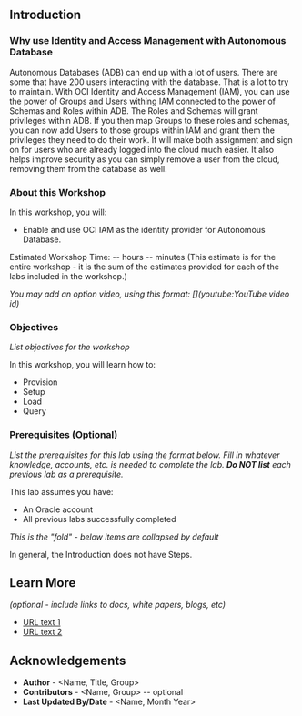 ## Introduction

### Why use Identity and Access Management with Autonomous Database

Autonomous Databases (ADB) can end up with a lot of users. There are some that have 200 users interacting with the database. That is a lot to try to maintain. With OCI Identity and Access Management (IAM), you can use the power of Groups and Users withing IAM connected to the power of Schemas and Roles within ADB. The Roles and Schemas will grant privileges within ADB. If you then map Groups to these roles and schemas, you can now add Users to those groups within IAM and grant them the privileges they need to do their work. It will make both assignment and sign on for users who are already logged into the cloud much easier. It also helps improve security as you can simply remove a user from the cloud, removing them from the database as well.

### About this Workshop

In this workshop, you will:
* Enable and use OCI IAM as the identity provider for Autonomous Database.

Estimated Workshop Time: -- hours -- minutes (This estimate is for the entire workshop - it is the sum of the estimates provided for each of the labs included in the workshop.)

*You may add an option video, using this format: [](youtube:YouTube video id)*

  [](youtube:zNKxJjkq0Pw)

### Objectives

*List objectives for the workshop*

In this workshop, you will learn how to:
* Provision
* Setup
* Load
* Query

### Prerequisites (Optional)

*List the prerequisites for this lab using the format below. Fill in whatever knowledge, accounts, etc. is needed to complete the lab. **Do NOT list** each previous lab as a prerequisite.*

This lab assumes you have:
* An Oracle account
* All previous labs successfully completed

*This is the "fold" - below items are collapsed by default*

In general, the Introduction does not have Steps.

## Learn More

*(optional - include links to docs, white papers, blogs, etc)*

* [URL text 1](http://docs.oracle.com)
* [URL text 2](http://docs.oracle.com)

## Acknowledgements
* **Author** - <Name, Title, Group>
* **Contributors** -  <Name, Group> -- optional
* **Last Updated By/Date** - <Name, Month Year>
